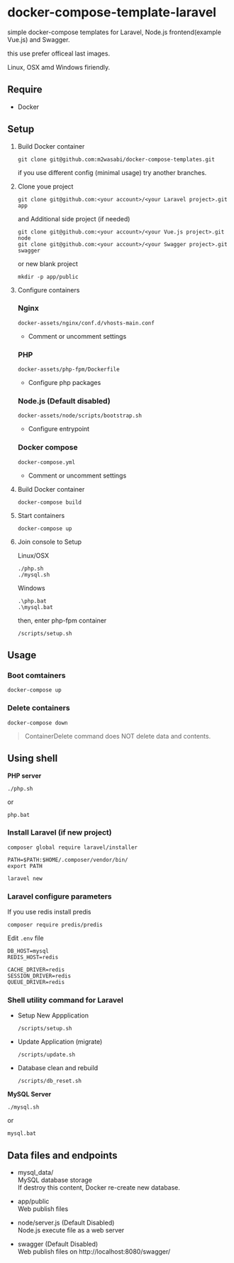 # docker-compose-template-laravel
simple docker-compose templates for Laravel, Node.js frontend(example Vue.js) and Swagger.

this use prefer officeal last images.

Linux, OSX amd Windows firiendly.

## Require

+ Docker

## Setup

1. Build Docker container  

    ```
    git clone git@github.com:m2wasabi/docker-compose-templates.git
    ```

    if you use different config (minimal usage) try another branches.

2. Clone youe project  

    ```
    git clone git@github.com:<your account>/<your Laravel project>.git app
    ```

    and Additional side project (if needed)

    ```
    git clone git@github.com:<your account>/<your Vue.js project>.git node
    git clone git@github.com:<your account>/<your Swagger project>.git swagger
    ```

    or new blank project

    ```
    mkdir -p app/public
    ```

3. Configure containers

    ### Nginx

    `docker-assets/nginx/conf.d/vhosts-main.conf`

    + Comment or uncomment settings

    ### PHP

    `docker-assets/php-fpm/Dockerfile`

    + Configure php packages

    ### Node.js (Default disabled)

    `docker-assets/node/scripts/bootstrap.sh`

    + Configure entrypoint

    ### Docker compose

    `docker-compose.yml`

    + Comment or uncomment settings

4. Build Docker container  

    ```
    docker-compose build
    ```

3. Start containers  

    ```
    docker-compose up
    ```

4. Join console to Setup  

    Linux/OSX
    ```
    ./php.sh
    ./mysql.sh
    ```

    Windows
    ```
    .\php.bat
    .\mysql.bat
    ```

    then, enter php-fpm container

    ```
    /scripts/setup.sh
    ```

## Usage

### Boot comtainers  

```
docker-compose up
```

### Delete containers  
```
docker-compose down
```

> ContainerDelete command does NOT delete data and contents.  

## Using shell

**PHP server**

```
./php.sh
```

or

```
php.bat
```

### Install Laravel (if new project)

```
composer global require laravel/installer

PATH=$PATH:$HOME/.composer/vendor/bin/
export PATH

laravel new
```

### Laravel configure parameters

If you use redis install predis

```
composer require predis/predis
```

Edit `.env` file

```
DB_HOST=mysql
REDIS_HOST=redis

CACHE_DRIVER=redis
SESSION_DRIVER=redis
QUEUE_DRIVER=redis
```

### Shell utility command for Laravel

  - Setup New Appplication

    ```
    /scripts/setup.sh
    ```

  - Update Application (migrate)

    ```
    /scripts/update.sh
    ```

  - Database clean and rebuild

    ```
    /scripts/db_reset.sh
    ```

**MySQL Server**

```
./mysql.sh
```

or

```
mysql.bat
```

## Data files and endpoints

+ mysql_data/  
    MySQL database storage  
    If destroy this content, Docker re-create new database.  

+ app/public  
    Web publish files  

+ node/server.js  (Default Disabled)  
    Node.js execute file as a web server  

+ swagger  (Default Disabled)  
    Web publish files on http://localhost:8080/swagger/ 
